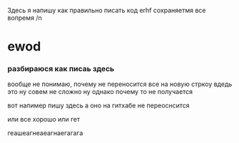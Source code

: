 Здесь я напишу как правильно писать код
erhf
сохраняетмя все вопремя /n
<h1>ewod</h1>
<h3>разбираюся как писаь здесь </h3>

вообще не понимаю, почему не переносится все на новую стркоу вдедь это ну совем не сложно ну однако почему то не получается

вот напимер пишу здесь а оно на гитхабе не переоснсится 

или все хорошо или гет 


геашеагнеаеагнаегагага

